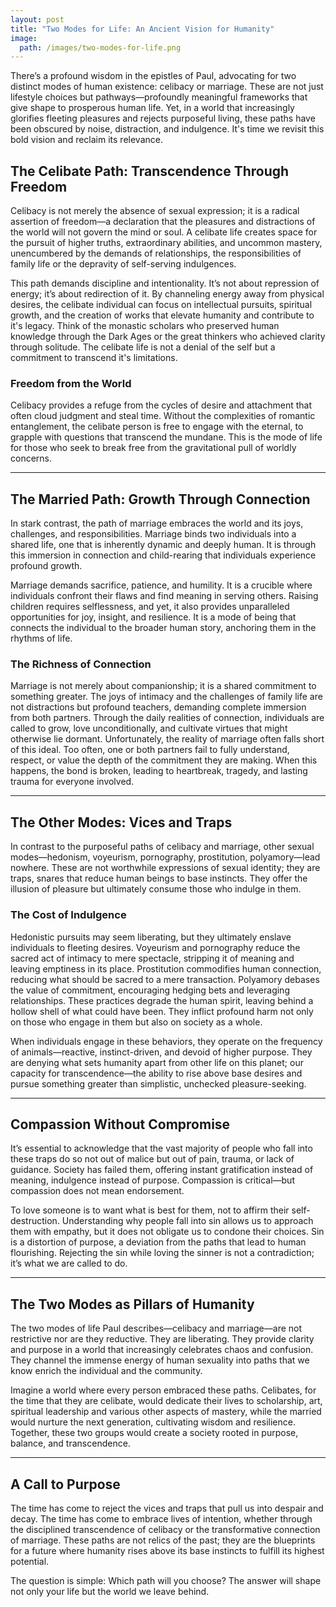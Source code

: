```yaml
---
layout: post
title: "Two Modes for Life: An Ancient Vision for Humanity"
image:
  path: /images/two-modes-for-life.png
---
```


There’s a profound wisdom in the epistles of Paul, advocating for two distinct modes of human existence: celibacy or marriage. These are not just lifestyle choices but pathways—profoundly meaningful frameworks that give shape to prosperous human life. Yet, in a world that increasingly glorifies fleeting pleasures and rejects purposeful living, these paths have been obscured by noise, distraction, and indulgence. It's time we revisit this bold vision and reclaim its relevance.

## The Celibate Path: Transcendence Through Freedom

Celibacy is not merely the absence of sexual expression; it is a radical assertion of freedom—a declaration that the pleasures and distractions of the world will not govern the mind or soul. A celibate life creates space for the pursuit of higher truths, extraordinary abilities, and uncommon mastery, unencumbered by the demands of relationships, the responsibilities of family life or the depravity of self-serving indulgences.

This path demands discipline and intentionality. It’s not about repression of energy; it’s about redirection of it. By channeling energy away from physical desires, the celibate individual can focus on intellectual pursuits, spiritual growth, and the creation of works that elevate humanity and contribute to it's legacy. Think of the monastic scholars who preserved human knowledge through the Dark Ages or the great thinkers who achieved clarity through solitude. The celibate life is not a denial of the self but a commitment to transcend it's limitations.

### Freedom from the World

Celibacy provides a refuge from the cycles of desire and attachment that often cloud judgment and steal time. Without the complexities of romantic entanglement, the celibate person is free to engage with the eternal, to grapple with questions that transcend the mundane. This is the mode of life for those who seek to break free from the gravitational pull of worldly concerns.

---

## The Married Path: Growth Through Connection

In stark contrast, the path of marriage embraces the world and its joys, challenges, and responsibilities. Marriage binds two individuals into a shared life, one that is inherently dynamic and deeply human. It is through this immersion in connection and child-rearing that individuals experience profound growth.

Marriage demands sacrifice, patience, and humility. It is a crucible where individuals confront their flaws and find meaning in serving others. Raising children requires selflessness, and yet, it also provides unparalleled opportunities for joy, insight, and resilience. It is a mode of being that connects the individual to the broader human story, anchoring them in the rhythms of life.

### The Richness of Connection

Marriage is not merely about companionship; it is a shared commitment to something greater. The joys of intimacy and the challenges of family life are not distractions but profound teachers, demanding complete immersion from both partners. Through the daily realities of connection, individuals are called to grow, love unconditionally, and cultivate virtues that might otherwise lie dormant. Unfortunately, the reality of marriage often falls short of this ideal. Too often, one or both partners fail to fully understand, respect, or value the depth of the commitment they are making. When this happens, the bond is broken, leading to heartbreak, tragedy, and lasting trauma for everyone involved.

---

## The Other Modes: Vices and Traps

In contrast to the purposeful paths of celibacy and marriage, other sexual modes—hedonism, voyeurism, pornography, prostitution, polyamory—lead nowhere. These are not worthwhile expressions of sexual identity; they are traps, snares that reduce human beings to base instincts. They offer the illusion of pleasure but ultimately consume those who indulge in them.

### The Cost of Indulgence

Hedonistic pursuits may seem liberating, but they ultimately enslave individuals to fleeting desires. Voyeurism and pornography reduce the sacred act of intimacy to mere spectacle, stripping it of meaning and leaving emptiness in its place. Prostitution commodifies human connection, reducing what should be sacred to a mere transaction. Polyamory debases the value of commitment, encouraging hedging bets and leveraging relationships. These practices degrade the human spirit, leaving behind a hollow shell of what could have been. They inflict profound harm not only on those who engage in them but also on society as a whole.

When individuals engage in these behaviors, they operate on the frequency of animals—reactive, instinct-driven, and devoid of higher purpose. They are denying what sets humanity apart from other life on this planet; our capacity for transcendence—the ability to rise above base desires and pursue something greater than simplistic, unchecked pleasure-seeking.

---

## Compassion Without Compromise

It’s essential to acknowledge that the vast majority of people who fall into these traps do so not out of malice but out of pain, trauma, or lack of guidance. Society has failed them, offering instant gratification instead of meaning, indulgence instead of purpose. Compassion is critical—but compassion does not mean endorsement.

To love someone is to want what is best for them, not to affirm their self-destruction. Understanding why people fall into sin allows us to approach them with empathy, but it does not obligate us to condone their choices. Sin is a distortion of purpose, a deviation from the paths that lead to human flourishing. Rejecting the sin while loving the sinner is not a contradiction; it’s what we are called to do.

---

## The Two Modes as Pillars of Humanity

The two modes of life Paul describes—celibacy and marriage—are not restrictive nor are they reductive. They are liberating. They provide clarity and purpose in a world that increasingly celebrates chaos and confusion. They channel the immense energy of human sexuality into paths that we know enrich the individual and the community.

Imagine a world where every person embraced these paths. Celibates, for the time that they are celibate, would dedicate their lives to scholarship, art, spiritual leadership and various other aspects of mastery, while the married would nurture the next generation, cultivating wisdom and resilience. Together, these two groups would create a society rooted in purpose, balance, and transcendence.

---

## A Call to Purpose

The time has come to reject the vices and traps that pull us into despair and decay. The time has come to embrace lives of intention, whether through the disciplined transcendence of celibacy or the transformative connection of marriage. These paths are not relics of the past; they are the blueprints for a future where humanity rises above its base instincts to fulfill its highest potential.

The question is simple: Which path will you choose? The answer will shape not only your life but the world we leave behind.
